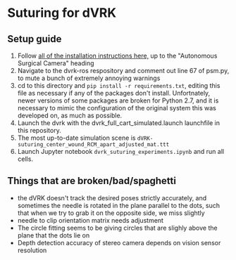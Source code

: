 # Suturing for dVRK
## Setup guide
1. Follow [all of the installation instructions here,](https://github.com/divyabudihal/autonomous_surgical_camera) up to the "Autonomous Surgical Camera" heading
2. Navigate to the dvrk-ros respository and comment out line 67 of psm.py, to mute a bunch of extremely annoying warnings
3. cd to this directory and `pip install -r requirements.txt`, editing this file as necessary if any of the packages don't install. Unfortnately, newer versions of some packages are broken for Python 2.7, and it is necessary to mimic the configuration of the original system this was developed on, as much as possible. 
5. Launch the dvrk with the dvrk_full_cart_simulated.launch launchfile in this repository.
6. The most up-to-date simulation scene is `dVRK-suturing_center_wound_RCM_apart_adjusted_mat.ttt`
7. Launch Jupyter notebook `dvrk_suturing_experiments.ipynb` and run all cells.

## Things that are broken/bad/spaghetti
- the dVRK doesn't track the desired poses strictly accurately, and sometimes the needle is rotated in the plane parallel to the dots, such that when we try to grab it on the opposite side, we miss slightly
- needle to clip orientation matrix needs adjustment
- The circle fitting seems to be giving circles that are slighly above the plane that the dots lie on
- Depth detection accuracy of stereo camera depends on vision sensor resolution